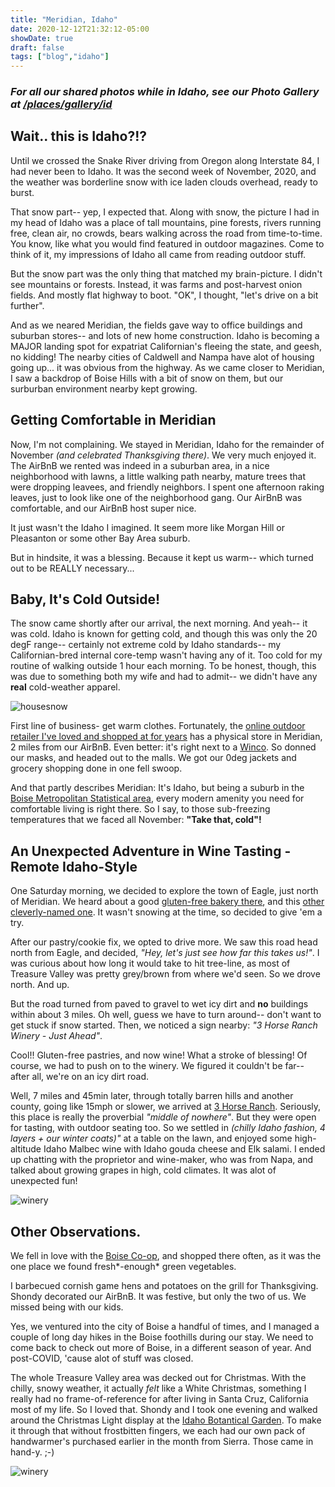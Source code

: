 ```yaml
---
title: "Meridian, Idaho"
date: 2020-12-12T21:32:12-05:00
showDate: true
draft: false
tags: ["blog","idaho"]
---
```


### *For all our shared photos while in Idaho, see our Photo Gallery at [/places/gallery/id](/places/gallery/id)*

## Wait.. this is Idaho?!?
Until we crossed the Snake River driving from Oregon along Interstate 84, I had never been to Idaho.  It was the second week of November, 2020, and the weather was borderline snow with ice laden clouds overhead, ready to burst.  

That snow part-- yep, I expected that.  Along with snow, the picture I had in my head of Idaho was a place of tall mountains, pine forests, rivers running free, clean air, no crowds, bears walking across the road from time-to-time.  You know, like what you would find featured in outdoor magazines.  Come to think of it, my impressions of Idaho all came from reading outdoor stuff.

But the snow part was the only thing that matched my brain-picture.   I didn't see mountains or forests.  Instead, it was farms and post-harvest onion fields.  And mostly flat highway to boot.  "OK", I thought, "let's drive on a bit further".

And as we neared Meridian, the fields gave way to office buildings and suburban stores-- and lots of new home construction.   Idaho is becoming a MAJOR landing spot for expatriat Californian's fleeing the state, and geesh, no kidding!  The nearby cities of Caldwell and Nampa have alot of housing going up... it was obvious from the highway.   As we came closer to Meridian, I saw a backdrop of Boise Hills with a bit of snow on them, but our surburban environment nearby kept growing.   

## Getting Comfortable in Meridian
Now, I'm not complaining.  We stayed in Meridian, Idaho for the remainder of November *(and celebrated Thanksgiving there)*. We very much enjoyed it.  The AirBnB we rented was indeed in a suburban area, in a nice neighborhood with lawns, a little walking path nearby, mature trees that were dropping leavees, and friendly neighbors.   I spent one afternoon raking leaves, just to look like one of the neighborhood gang.   Our AirBnB was comfortable, and our AirBnB host super nice.  

It just wasn't the Idaho I imagined.  It seem more like Morgan Hill or Pleasanton or some other Bay Area suburb.

But in hindsite, it was a blessing.  Because it kept us warm-- which turned out to be REALLY necessary...

## Baby, It's Cold Outside!
The snow came shortly after our arrival, the next morning.  And yeah-- it was cold.  Idaho is known for getting cold, and though this was only the 20 degF range-- certainly not extreme cold by Idaho standards-- my Californian-bred internal core-temp wasn't having any of it.  Too cold for my routine of walking outside 1 hour each morning.  To be honest, though, this was due to something both my wife and had to admit-- we didn't have any **real** cold-weather apparel.

![housesnow](/places/gallery/id/id_01.jpg)

First line of business- get warm clothes.  Fortunately, the [online outdoor retailer I've loved and shopped at for years](https://www.sierra.com/) has a physical store in Meridian, 2 miles from our AirBnB.  Even better:  it's right next to a [Winco](https://www.wincofoods.com/).  So donned our masks, and headed out to the malls.  We got our 0deg jackets and grocery shopping done in one fell swoop.

And that partly describes Meridian:  It's Idaho, but being a suburb in the [Boise Metropolitan Statistical area](https://en.wikipedia.org/wiki/Boise_metropolitan_area), every modern amenity you need for comfortable living is right there.  So I say, to those sub-freezing temperatures that we faced all November: **"Take that, cold"!**

## An Unexpected Adventure in Wine Tasting - Remote Idaho-Style
One Saturday morning, we decided to explore the town of Eagle, just north of Meridian.  We heard about a good [gluten-free bakery there](https://www.perksoflife.com/), and this [other cleverly-named one](https://onehautecookie.net/).  It wasn't snowing at the time, so decided to give 'em a try.  

After our pastry/cookie fix, we opted to drive more.   We saw this road head north from Eagle, and decided, *"Hey, let's just see how far this takes us!"*.  I was curious about how long it would take to hit tree-line, as most of Treasure Valley was pretty grey/brown from where we'd seen.  So we drove north.  And up.

But the road turned from paved to gravel to wet icy dirt and **no** buildings within about 3 miles.  Oh well, guess we have to turn around-- don't want to get stuck if snow started. Then, we noticed a sign nearby:  *"3 Horse Ranch Winery - Just Ahead"*.  

Cool!! Gluten-free pastries, and now wine!  What a stroke of blessing!  Of course, we had to push on to the winery.  We figured it couldn't be far-- after all, we're on an icy dirt road.

Well, 7 miles and 45min later, through totally barren hills and another county, going like 15mph or slower, we arrived at [3 Horse Ranch](https://www.3horseranchvineyards.com/).  Seriously, this place is really the proverbial *"middle of nowhere"*.  But they were open for tasting, with outdoor seating too.  So we settled in *(chilly Idaho fashion, 4 layers + our winter coats)"* at a table on the lawn, and enjoyed some high-altitude Idaho Malbec wine with Idaho gouda cheese and Elk salami.  I ended up chatting with the proprietor and wine-maker, who was from Napa, and talked about growing grapes in high, cold climates.  It was alot of unexpected fun!

![winery](/places/gallery/id/id_04.jpg)


## Other Observations.

We fell in love with the [Boise Co-op](https://www.boise.coop/), and shopped there often, as it was the one place we found fresh*-enough* green vegetables.

I barbecued cornish game hens and potatoes on the grill for Thanksgiving.  Shondy decorated our AirBnB.  It was festive, but only the two of us.  We missed being with our kids.

Yes, we ventured into the city of Boise a handful of times, and I managed a couple of long day hikes in the Boise foothills during our stay.  We need to come back to check out more of Boise, in a different season of year.  And post-COVID, 'cause alot of stuff was closed.

The whole Treasure Valley area was decked out for Christmas.  With the chilly, snowy weather, it actually *felt* like a White Christmas, something I really had no frame-of-reference for after living in Santa Cruz, California most of my life.  So I loved that.  Shondy and I took one evening and walked around the Christmas Light display at the [Idaho Botantical Garden](https://idahobotanicalgarden.org/).  To make it through that without frostbitten fingers, we each had our own pack of handwarmer's purchased earlier in the month from Sierra.  Those came in hand-y. ;-)

![winery](/places/gallery/id/id_25.jpg)